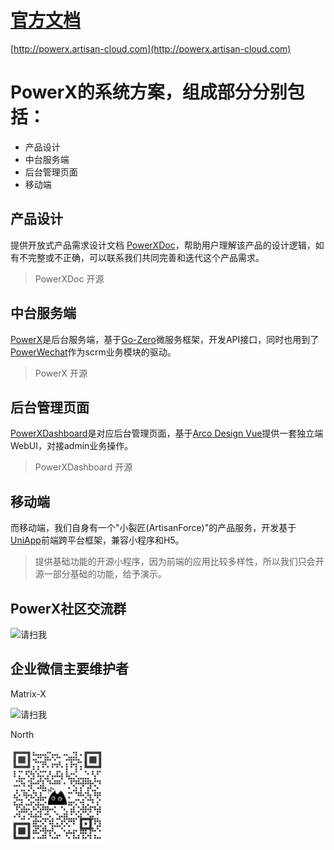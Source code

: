# [官方文档](http://powerx.artisan-cloud.com)


[http://powerx.artisan-cloud.com](http://powerx.artisan-cloud.com)



# PowerX的系统方案，组成部分分别包括：
* 产品设计
* 中台服务端
* 后台管理页面
* 移动端

## 产品设计
提供开放式产品需求设计文档 [PowerXDoc](https://github.com/ArtisanCloud/PowerXDoc)，帮助用户理解该产品的设计逻辑，如有不完整或不正确，可以联系我们共同完善和迭代这个产品需求。
> PowerXDoc 开源

## 中台服务端
[PowerX](https://github.com/ArtisanCloud/PowerX)是后台服务端，基于[Go-Zero](https://go-zero.dev/cn/)微服务框架，开发API接口，同时也用到了[PowerWechat](https://github.com/ArtisanCloud/PowerWeChat)作为scrm业务模块的驱动。
> PowerX 开源

## 后台管理页面
[PowerXDashboard](https://github.com/ArtisanCloud/PowerXDashboard)是对应后台管理页面，基于[Arco Design Vue](https://arco.design)提供一套独立端WebUI，对接admin业务操作。
> PowerXDashboard 开源

## 移动端
而移动端，我们自身有一个"小裂匠(ArtisanForce)"的产品服务，开发基于[UniApp](https://uniapp.dcloud.net.cn)前端跨平台框架，兼容小程序和H5。
> 提供基础功能的开源小程序，因为前端的应用比较多样性，所以我们只会开源一部分基础的功能，给予演示。




## PowerX社区交流群

<img src="https://powerx.artisan-cloud.com/assets/contact_me_qr.304649f9.jpg" alt="请扫我" style="display:inline; width: 150px;"/>

## 企业微信主要维护者

Matrix-X

<img src="https://powerx.artisan-cloud.com/assets/contact-qr-matrix-x.b70d53f1.png" alt="请扫我" style="display:inline; width: 150px;"/>

North

<img src="https://raw.githubusercontent.com/ArtisanCloud/PowerX/develop/resource/images/contact_qr_north.png" alt="请扫我" style="display:inline; width: 150px;"/>